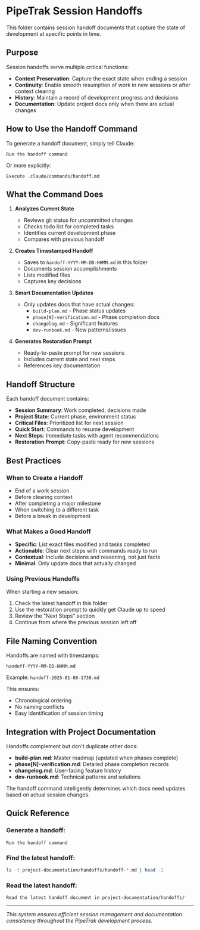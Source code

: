# PipeTrak Session Handoffs

This folder contains session handoff documents that capture the state of development at specific points in time.

## Purpose

Session handoffs serve multiple critical functions:
- **Context Preservation**: Capture the exact state when ending a session
- **Continuity**: Enable smooth resumption of work in new sessions or after context clearing
- **History**: Maintain a record of development progress and decisions
- **Documentation**: Update project docs only when there are actual changes

## How to Use the Handoff Command

To generate a handoff document, simply tell Claude:
```
Run the handoff command
```

Or more explicitly:
```
Execute .claude/commands/handoff.md
```

## What the Command Does

1. **Analyzes Current State**
   - Reviews git status for uncommitted changes
   - Checks todo list for completed tasks
   - Identifies current development phase
   - Compares with previous handoff

2. **Creates Timestamped Handoff**
   - Saves to `handoff-YYYY-MM-DD-HHMM.md` in this folder
   - Documents session accomplishments
   - Lists modified files
   - Captures key decisions

3. **Smart Documentation Updates**
   - Only updates docs that have actual changes:
     - `build-plan.md` - Phase status updates
     - `phase[N]-verification.md` - Phase completion docs
     - `changelog.md` - Significant features
     - `dev-runbook.md` - New patterns/issues

4. **Generates Restoration Prompt**
   - Ready-to-paste prompt for new sessions
   - Includes current state and next steps
   - References key documentation

## Handoff Structure

Each handoff document contains:
- **Session Summary**: Work completed, decisions made
- **Project State**: Current phase, environment status
- **Critical Files**: Prioritized list for next session
- **Quick Start**: Commands to resume development
- **Next Steps**: Immediate tasks with agent recommendations
- **Restoration Prompt**: Copy-paste ready for new sessions

## Best Practices

### When to Create a Handoff
- End of a work session
- Before clearing context
- After completing a major milestone
- When switching to a different task
- Before a break in development

### What Makes a Good Handoff
- **Specific**: List exact files modified and tasks completed
- **Actionable**: Clear next steps with commands ready to run
- **Contextual**: Include decisions and reasoning, not just facts
- **Minimal**: Only update docs that actually changed

### Using Previous Handoffs
When starting a new session:
1. Check the latest handoff in this folder
2. Use the restoration prompt to quickly get Claude up to speed
3. Review the "Next Steps" section
4. Continue from where the previous session left off

## File Naming Convention

Handoffs are named with timestamps:
```
handoff-YYYY-MM-DD-HHMM.md
```

Example: `handoff-2025-01-08-1730.md`

This ensures:
- Chronological ordering
- No naming conflicts
- Easy identification of session timing

## Integration with Project Documentation

Handoffs complement but don't duplicate other docs:
- **build-plan.md**: Master roadmap (updated when phases complete)
- **phase[N]-verification.md**: Detailed phase completion records
- **changelog.md**: User-facing feature history
- **dev-runbook.md**: Technical patterns and solutions

The handoff command intelligently determines which docs need updates based on actual session changes.

## Quick Reference

### Generate a handoff:
```
Run the handoff command
```

### Find the latest handoff:
```bash
ls -t project-documentation/handoffs/handoff-*.md | head -1
```

### Read the latest handoff:
```
Read the latest handoff document in project-documentation/handoffs/
```

---

*This system ensures efficient session management and documentation consistency throughout the PipeTrak development process.*